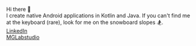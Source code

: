 Hi there 👋  
I create native Android applications in Kotlin and Java. If you can't find me at the keyboard (rare), look for me on the snowboard slopes 🏂.  
[LinkedIn](https://www.linkedin.com/in/mglabs)  
[MGLabstudio](https://mglabs.notion.site/MGlabs-Studio-65c2c0471840460e90e21b73eb538320)



<!--
**MGLabs/MGLabs** is a ✨ _special_ ✨ repository because its `README.md` (this file) appears on your GitHub profile.

Here are some ideas to get you started:

- 🔭 I’m currently working on ...
- 🌱 I’m currently learning ...
- 👯 I’m looking to collaborate on ...
- 🤔 I’m looking for help with ...
- 💬 Ask me about ...
- 📫 How to reach me: ...
- 😄 Pronouns: ...
- ⚡ Fun fact: ...
-->
